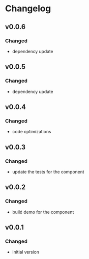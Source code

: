 # Changelog

## v0.0.6
### Changed
- dependency update

## v0.0.5
### Changed
- dependency update

## v0.0.4
### Changed
- code optimizations

## v0.0.3
### Changed
- update the tests for the component

## v0.0.2
### Changed
- build demo for the component

## v0.0.1
### Changed
- initial version
